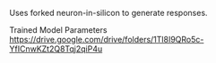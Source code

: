 Uses forked neuron-in-silicon to generate responses. 


Trained Model Parameters
https://drive.google.com/drive/folders/1Tl8I9QRo5c-YfICnwKZt2Q8Tqj2qiP4u
